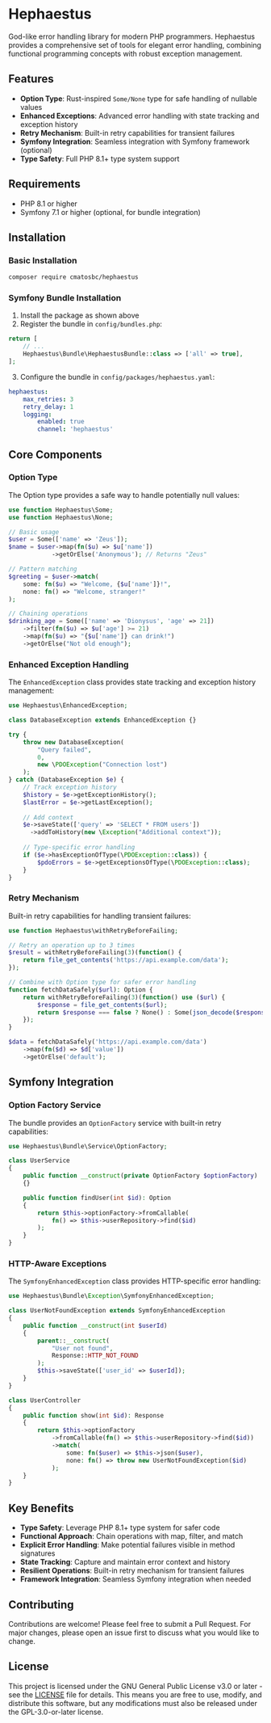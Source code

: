 # Hephaestus

God-like error handling library for modern PHP programmers. Hephaestus provides a comprehensive set of tools for elegant error handling, combining functional programming concepts with robust exception management.

## Features

- **Option Type**: Rust-inspired `Some/None` type for safe handling of nullable values
- **Enhanced Exceptions**: Advanced error handling with state tracking and exception history
- **Retry Mechanism**: Built-in retry capabilities for transient failures
- **Symfony Integration**: Seamless integration with Symfony framework (optional)
- **Type Safety**: Full PHP 8.1+ type system support

## Requirements

- PHP 8.1 or higher
- Symfony 7.1 or higher (optional, for bundle integration)

## Installation

### Basic Installation

```bash
composer require cmatosbc/hephaestus
```

### Symfony Bundle Installation

1. Install the package as shown above
2. Register the bundle in `config/bundles.php`:
```php
return [
    // ...
    Hephaestus\Bundle\HephaestusBundle::class => ['all' => true],
];
```

3. Configure the bundle in `config/packages/hephaestus.yaml`:
```yaml
hephaestus:
    max_retries: 3
    retry_delay: 1
    logging:
        enabled: true
        channel: 'hephaestus'
```

## Core Components

### Option Type

The Option type provides a safe way to handle potentially null values:

```php
use function Hephaestus\Some;
use function Hephaestus\None;

// Basic usage
$user = Some(['name' => 'Zeus']);
$name = $user->map(fn($u) => $u['name'])
            ->getOrElse('Anonymous'); // Returns "Zeus"

// Pattern matching
$greeting = $user->match(
    some: fn($u) => "Welcome, {$u['name']}!",
    none: fn() => "Welcome, stranger!"
);

// Chaining operations
$drinking_age = Some(['name' => 'Dionysus', 'age' => 21])
    ->filter(fn($u) => $u['age'] >= 21)
    ->map(fn($u) => "{$u['name']} can drink!")
    ->getOrElse("Not old enough");
```

### Enhanced Exception Handling

The `EnhancedException` class provides state tracking and exception history management:

```php
use Hephaestus\EnhancedException;

class DatabaseException extends EnhancedException {}

try {
    throw new DatabaseException(
        "Query failed",
        0,
        new \PDOException("Connection lost")
    );
} catch (DatabaseException $e) {
    // Track exception history
    $history = $e->getExceptionHistory();
    $lastError = $e->getLastException();
    
    // Add context
    $e->saveState(['query' => 'SELECT * FROM users'])
      ->addToHistory(new \Exception("Additional context"));
    
    // Type-specific error handling
    if ($e->hasExceptionOfType(\PDOException::class)) {
        $pdoErrors = $e->getExceptionsOfType(\PDOException::class);
    }
}
```

### Retry Mechanism

Built-in retry capabilities for handling transient failures:

```php
use function Hephaestus\withRetryBeforeFailing;

// Retry an operation up to 3 times
$result = withRetryBeforeFailing(3)(function() {
    return file_get_contents('https://api.example.com/data');
});

// Combine with Option type for safer error handling
function fetchDataSafely($url): Option {
    return withRetryBeforeFailing(3)(function() use ($url) {
        $response = file_get_contents($url);
        return $response === false ? None() : Some(json_decode($response, true));
    });
}

$data = fetchDataSafely('https://api.example.com/data')
    ->map(fn($d) => $d['value'])
    ->getOrElse('default');
```

## Symfony Integration

### Option Factory Service

The bundle provides an `OptionFactory` service with built-in retry capabilities:

```php
use Hephaestus\Bundle\Service\OptionFactory;

class UserService
{
    public function __construct(private OptionFactory $optionFactory)
    {}

    public function findUser(int $id): Option
    {
        return $this->optionFactory->fromCallable(
            fn() => $this->userRepository->find($id)
        );
    }
}
```

### HTTP-Aware Exceptions

The `SymfonyEnhancedException` class provides HTTP-specific error handling:

```php
use Hephaestus\Bundle\Exception\SymfonyEnhancedException;

class UserNotFoundException extends SymfonyEnhancedException
{
    public function __construct(int $userId)
    {
        parent::__construct(
            "User not found",
            Response::HTTP_NOT_FOUND
        );
        $this->saveState(['user_id' => $userId]);
    }
}

class UserController
{
    public function show(int $id): Response
    {
        return $this->optionFactory
            ->fromCallable(fn() => $this->userRepository->find($id))
            ->match(
                some: fn($user) => $this->json($user),
                none: fn() => throw new UserNotFoundException($id)
            );
    }
}
```

## Key Benefits

- **Type Safety**: Leverage PHP 8.1+ type system for safer code
- **Functional Approach**: Chain operations with map, filter, and match
- **Explicit Error Handling**: Make potential failures visible in method signatures
- **State Tracking**: Capture and maintain error context and history
- **Resilient Operations**: Built-in retry mechanism for transient failures
- **Framework Integration**: Seamless Symfony integration when needed

## Contributing

Contributions are welcome! Please feel free to submit a Pull Request. For major changes, please open an issue first to discuss what you would like to change.

## License

This project is licensed under the GNU General Public License v3.0 or later - see the [LICENSE](LICENSE) file for details. This means you are free to use, modify, and distribute this software, but any modifications must also be released under the GPL-3.0-or-later license.
